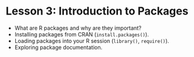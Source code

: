 # Lesson 3: Introduction to Packages

* What are R packages and why are they important?
* Installing packages from CRAN (`install.packages()`).
* Loading packages into your R session (`library()`, `require()`).
* Exploring package documentation.
